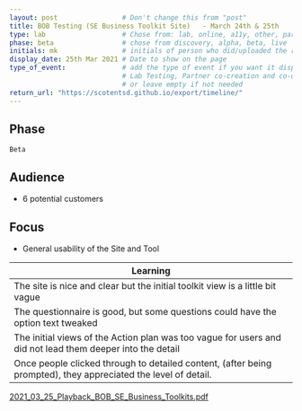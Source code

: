 ```yaml
---
layout: post                # Don't change this from "post"
title: BOB Testing (SE Business Toolkit Site)   - March 24th & 25th    # Title to show on the page
type: lab                   # Chose from: lab, online, a11y, other, partner
phase: beta                 # chose from discovery, alpha, beta, live
initials: mk                # initials of person who did/uploaded the research
display_date: 25th Mar 2021 # Date to show on the page      
type_of_event:              # add the type of event if you want it displayed added to the heading when the post if clicked on
                            # Lab Testing, Partner co-creation and co-design, Accessibility, Online research and testing, Events, F2F and testing
                            # or leave empty if not needed
return_url: "https://scotentsd.github.io/export/timeline/"
---
```


## Phase
    Beta

## Audience
- 6 potential customers

## Focus
- General usability of the Site and Tool

| Learning
| ---
| The site is nice and clear but the initial toolkit view is a little bit vague
| The questionnaire is good, but some questions could have the option text tweaked
| The initial views of the Action plan was too vague for users and did not lead them deeper into the detail
| Once people clicked through to detailed content, (after being prompted), they appreciated the level of detail. 

 
[2021_03_25_Playback_BOB_SE_Business_Toolkits.pdf](..files/2021_03_25_Playback_BOB_SE_Business_Toolkits.pdf)
<!--more-->


